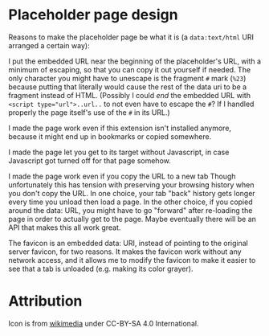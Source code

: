 
Placeholder page design
===

Reasons to make the placeholder page be what it is (a `data:text/html`
URI arranged a certain way):

I put the embedded URL near the beginning of the placeholder's URL,
with a minimum of escaping, so that you can copy it out yourself
if needed.  The only character you might have to unescape is the
fragment `#` mark (`%23`) because putting that literally would
cause the rest of the data uri to be a fragment instead of HTML.
(Possibly I could *end* the embedded URL with
`<script type="url">..url..` to not even have to escape the `#`?
If I handled properly the page itself's use of the `#` in its URL.)

I made the page work even if this extension isn't installed
anymore, because it might end up in bookmarks or copied somewhere.

I made the page let you get to its target without Javascript, in
case Javascript got turned off for that page somehow.

I made the page work even if you copy the URL to a new tab
Though unfortunately this has tension with preserving your browsing
history when you don't copy the URL.  In one choice, your
tab "back" history gets longer every time you unload then load
a page.  In the other choice, if you copied around the data: URL,
you might have to go "forward" after re-loading the page
in order to actually get to the page.  Maybe eventually
there will be an API that makes this all work great.

The favicon is an embedded data: URI, instead of pointing to the original
server favicon, for two reasons.  It makes the favicon work without
any network access, and it allows me to modify the favicon to make
it easier to see that a tab is unloaded (e.g. making its color grayer).

Attribution
===

Icon is from [wikimedia](https://commons.wikimedia.org/wiki/File:Clothes_hanger_icon_3.svg)
under CC-BY-SA 4.0 International.

